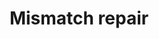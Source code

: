 ---
annotations:
- id: PW:0000662
  parent: regulatory pathway
  type: Pathway Ontology
  value: mismatch repair pathway
authors:
- MaintBot
- Khanspers
- Thomas
- Ddigles
description: 'DNA mismatch repair is a system for recognizing and repairing erroneous
  insertion, deletion and mis-incorporation of bases that can arise during DNA replication
  and recombination, as well as repairing some forms of DNA damage  Source: [[wikipedia:DNA_mismatch_repair|wikipedia]].'
last-edited: 2013-07-08
organisms:
- Rattus norvegicus
redirect_from:
- /index.php/Pathway:WP1295
- /instance/WP1295
- /instance/WP1295_r69375
revision: r69375
schema-jsonld:
- '@context': https://schema.org/
  '@id': https://wikipathways.github.io/pathways/WP1295.html
  '@type': Dataset
  creator:
    '@type': Organization
    name: WikiPathways
  description: 'DNA mismatch repair is a system for recognizing and repairing erroneous
    insertion, deletion and mis-incorporation of bases that can arise during DNA replication
    and recombination, as well as repairing some forms of DNA damage  Source: [[wikipedia:DNA_mismatch_repair|wikipedia]].'
  keywords:
  - Exo1
  - Lig1
  - Mlh1
  - Msh2
  - Msh6
  - PCNA
  - Pold1
  - Recc1
  - Rpa1
  license: CC0
  name: Mismatch repair
seo: CreativeWork
title: Mismatch repair
wpid: WP1295
---